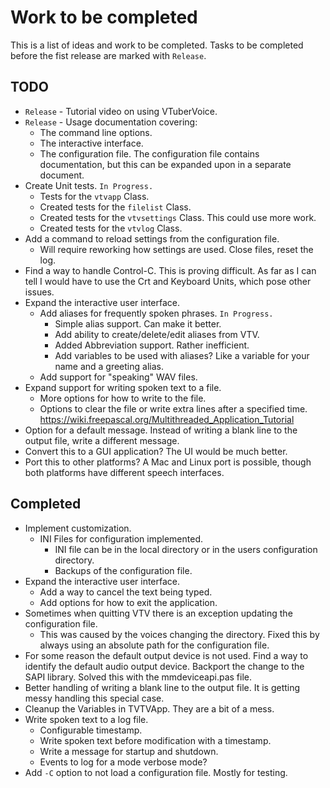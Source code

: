 # Work to be completed

This is a list of ideas and work to be completed. Tasks to be completed before the fist release are marked with `Release`.

## TODO

* `Release` - Tutorial video on using VTuberVoice.
* `Release` - Usage documentation covering:
  * The command line options.
  * The interactive interface.
  * The configuration file. The configuration file contains documentation, but this can be expanded upon in a separate document.
* Create Unit tests. `In Progress.`
  * Tests for the `vtvapp` Class.
  * Created tests for the `filelist` Class.
  * Created tests for the `vtvsettings` Class. This could use more work.
  * Created tests for the `vtvlog` Class.
* Add a command to reload settings from the configuration file.
  * Will require reworking how settings are used. Close files, reset the log.
* Find a way to handle Control-C. This is proving difficult. As far as I can tell I would have to use the Crt and Keyboard Units, which pose other issues.
* Expand the interactive user interface.
  * Add aliases for frequently spoken phrases. `In Progress.`
    * Simple alias support. Can make it better.
    * Add ability to create/delete/edit aliases from VTV.
    * Added Abbreviation support. Rather inefficient.
    * Add variables to be used with aliases? Like a variable for your name and a greeting alias.
  * Add support for "speaking" WAV files.
* Expand support for writing spoken text to a file.
  * More options for how to write to the file.
  * Options to clear the file or write extra lines after a specified time.\
    <https://wiki.freepascal.org/Multithreaded_Application_Tutorial>
* Option for a default message. Instead of writing a blank line to the output file, write a different message.
* Convert this to a GUI application? The UI would be much better.
* Port this to other platforms? A Mac and Linux port is possible, though both platforms have different speech interfaces.

## Completed

* Implement customization.
  * INI Files for configuration implemented.
    * INI file can be in the local directory or in the users configuration directory.
    * Backups of the configuration file.
* Expand the interactive user interface.
  * Add a way to cancel the text being typed.
  * Add options for how to exit the application.
* Sometimes when quitting VTV there is an exception updating the configuration file.
  * This was caused by the voices changing the directory. Fixed this by always using an absolute path for the configuration file.
* For some reason the default output device is not used. Find a way to identify the default audio output device. Backport the change to the SAPI library. Solved this with the mmdeviceapi.pas file.
* Better handling of writing a blank line to the output file. It is getting messy handling this special case.
* Cleanup the Variables in TVTVApp. They are a bit of a mess.
* Write spoken text to a log file.
  * Configurable timestamp.
  * Write spoken text before modification with a timestamp.
  * Write a message for startup and shutdown.
  * Events to log for a mode verbose mode?
* Add `-C` option to not load a configuration file. Mostly for testing.
